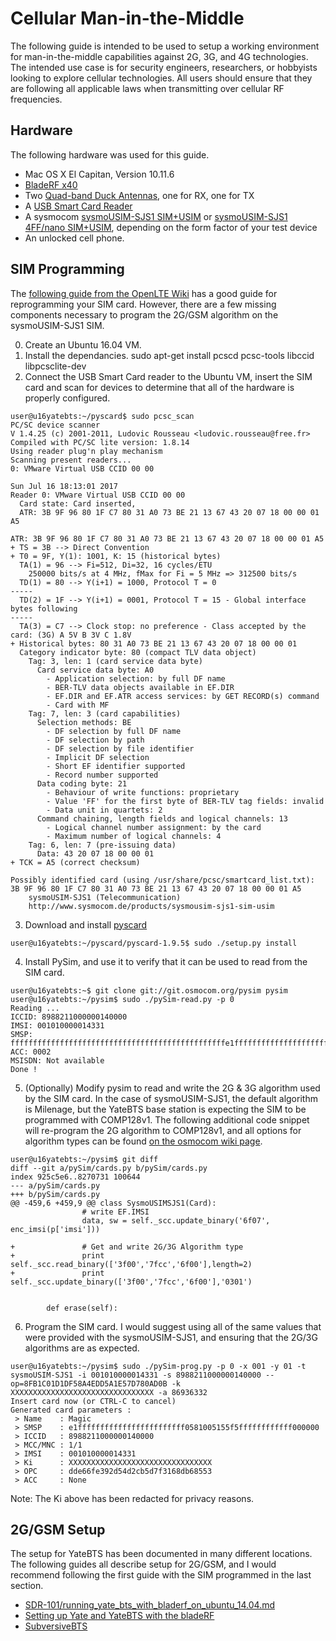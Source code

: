 # Cellular Man-in-the-Middle

The following guide is intended to be used to setup a working environment for man-in-the-middle capabilities against 2G, 3G, and 4G technologies. The intended use case is for security engineers, researchers, or hobbyists looking to explore cellular technologies. All users should ensure that they are following all applicable laws when transmitting over cellular RF frequencies.

## Hardware

The following hardware was used for this guide.

* Mac OS X El Capitan, Version 10.11.6
* [BladeRF x40](https://www.nuand.com/blog/product/bladerf-x40/)
* Two [Quad-band Duck Antennas](https://www.sparkfun.com/products/675), one for RX, one for TX
* A [USB Smart Card Reader](https://www.amazon.com/gp/product/B002N3MM6W)
* A sysmocom [sysmoUSIM-SJS1 SIM+USIM](http://shop.sysmocom.de/products/sysmousim-sjs1) or [sysmoUSIM-SJS1 4FF/nano SIM+USIM](http://shop.sysmocom.de/products/sysmousim-sjs1-4ff), depending on the form factor of your test device
* An unlocked cell phone.

## SIM Programming

The [following guide from the OpenLTE Wiki](https://sourceforge.net/p/openlte/wiki/Programming%20you%20own%20USIM%20card/) has a good guide for reprogramming your SIM card. However, there are a few missing components necessary to program the 2G/GSM algorithm on the sysmoUSIM-SJS1 SIM.

0. Create an Ubuntu 16.04 VM.
1. Install the dependancies.
sudo apt-get install pcscd pcsc-tools libccid libpcsclite-dev
2. Connect the USB Smart Card reader to the Ubuntu VM, insert the SIM card and scan for devices to determine that all of the hardware is properly configured.

```
user@u16yatebts:~/pyscard$ sudo pcsc_scan 
PC/SC device scanner
V 1.4.25 (c) 2001-2011, Ludovic Rousseau <ludovic.rousseau@free.fr>
Compiled with PC/SC lite version: 1.8.14
Using reader plug'n play mechanism
Scanning present readers...
0: VMware Virtual USB CCID 00 00

Sun Jul 16 18:13:01 2017
Reader 0: VMware Virtual USB CCID 00 00
  Card state: Card inserted, 
  ATR: 3B 9F 96 80 1F C7 80 31 A0 73 BE 21 13 67 43 20 07 18 00 00 01 A5

ATR: 3B 9F 96 80 1F C7 80 31 A0 73 BE 21 13 67 43 20 07 18 00 00 01 A5
+ TS = 3B --> Direct Convention
+ T0 = 9F, Y(1): 1001, K: 15 (historical bytes)
  TA(1) = 96 --> Fi=512, Di=32, 16 cycles/ETU
    250000 bits/s at 4 MHz, fMax for Fi = 5 MHz => 312500 bits/s
  TD(1) = 80 --> Y(i+1) = 1000, Protocol T = 0 
-----
  TD(2) = 1F --> Y(i+1) = 0001, Protocol T = 15 - Global interface bytes following 
-----
  TA(3) = C7 --> Clock stop: no preference - Class accepted by the card: (3G) A 5V B 3V C 1.8V 
+ Historical bytes: 80 31 A0 73 BE 21 13 67 43 20 07 18 00 00 01
  Category indicator byte: 80 (compact TLV data object)
    Tag: 3, len: 1 (card service data byte)
      Card service data byte: A0
        - Application selection: by full DF name
        - BER-TLV data objects available in EF.DIR
        - EF.DIR and EF.ATR access services: by GET RECORD(s) command
        - Card with MF
    Tag: 7, len: 3 (card capabilities)
      Selection methods: BE
        - DF selection by full DF name
        - DF selection by path
        - DF selection by file identifier
        - Implicit DF selection
        - Short EF identifier supported
        - Record number supported
      Data coding byte: 21
        - Behaviour of write functions: proprietary
        - Value 'FF' for the first byte of BER-TLV tag fields: invalid
        - Data unit in quartets: 2
      Command chaining, length fields and logical channels: 13
        - Logical channel number assignment: by the card
        - Maximum number of logical channels: 4
    Tag: 6, len: 7 (pre-issuing data)
      Data: 43 20 07 18 00 00 01
+ TCK = A5 (correct checksum)

Possibly identified card (using /usr/share/pcsc/smartcard_list.txt):
3B 9F 96 80 1F C7 80 31 A0 73 BE 21 13 67 43 20 07 18 00 00 01 A5
	sysmoUSIM-SJS1 (Telecommunication)
	http://www.sysmocom.de/products/sysmousim-sjs1-sim-usim
```

3. Download and install [pyscard](https://sourceforge.net/projects/pyscard/files/pyscard/pyscard%201.9.5/)

```
user@u16yatebts:~/pyscard/pyscard-1.9.5$ sudo ./setup.py install
```

4. Install PySim, and use it to verify that it can be used to read from the SIM card.

```
user@u16yatebts:~$ git clone git://git.osmocom.org/pysim pysim
user@u16yatebts:~/pysim$ sudo ./pySim-read.py -p 0
Reading ...
ICCID: 8988211000000140000
IMSI: 001010000014331
SMSP: ffffffffffffffffffffffffffffffffffffffffffffffffe1ffffffffffffffffffffffff0581005155f5ffffffffffff000000
ACC: 0002
MSISDN: Not available
Done !
```

5. (Optionally) Modify pysim to read and write the 2G & 3G algorithm used by the SIM card. In the case of sysmoUSIM-SJS1, the default algorithm is Milenage, but the YateBTS base station is expecting the SIM to be programmed with COMP128v1. The following additional code snippet will re-program the 2G algorithm to COMP128v1, and all options for algorithm types can be found [on the osmocom wiki page](http://projects.osmocom.org/projects/cellular-infrastructure/wiki/SysmoUSIM-SJS1).

```
user@u16yatebts:~/pysim$ git diff
diff --git a/pySim/cards.py b/pySim/cards.py
index 925c5e6..8270731 100644
--- a/pySim/cards.py
+++ b/pySim/cards.py
@@ -459,6 +459,9 @@ class SysmoUSIMSJS1(Card):
                # write EF.IMSI
                data, sw = self._scc.update_binary('6f07', enc_imsi(p['imsi']))
 
+               # Get and write 2G/3G Algorithm type
+               print self._scc.read_binary(['3f00','7fcc','6f00'],length=2)
+               print self._scc.update_binary(['3f00','7fcc','6f00'],'0301')
 
 
        def erase(self):
```

6. Program the SIM card. I would suggest using all of the same values that were provided with the sysmoUSIM-SJS1, and ensuring that the 2G/3G algorithms are as expected.

```
user@u16yatebts:~/pysim$ sudo ./pySim-prog.py -p 0 -x 001 -y 01 -t sysmoUSIM-SJS1 -i 001010000014331 -s 8988211000000140000 --op=8FB1C01D1DF58A4EDD5A1E57D780AD0B -k XXXXXXXXXXXXXXXXXXXXXXXXXXXXXXXX -a 86936332
Insert card now (or CTRL-C to cancel)
Generated card parameters :
 > Name    : Magic
 > SMSP    : e1ffffffffffffffffffffffff0581005155f5ffffffffffff000000
 > ICCID   : 8988211000000140000
 > MCC/MNC : 1/1
 > IMSI    : 001010000014331
 > Ki      : XXXXXXXXXXXXXXXXXXXXXXXXXXXXXXXX
 > OPC     : dde66fe392d54d2cb5d7f3168db68553
 > ACC     : None

```
Note: The Ki above has been redacted for privacy reasons.

## 2G/GSM Setup

The setup for YateBTS has been documented in many different locations. The following guides all describe setup for 2G/GSM, and I would recommend following the first guide with the SIM programmed in the last section.

* [SDR-101/running_yate_bts_with_bladerf_on_ubuntu_14.04.md](https://github.com/samatt/SDR-101/blob/master/running_yate_bts_with_bladerf_on_ubuntu_14.04.md)
* [Setting up Yate and YateBTS with the bladeRF](https://github.com/Nuand/bladeRF/wiki/Setting-up-Yate-and-YateBTS-with-the-bladeRF)
* [SubversiveBTS](https://github.com/strcpyblog/SubversiveBTS)

